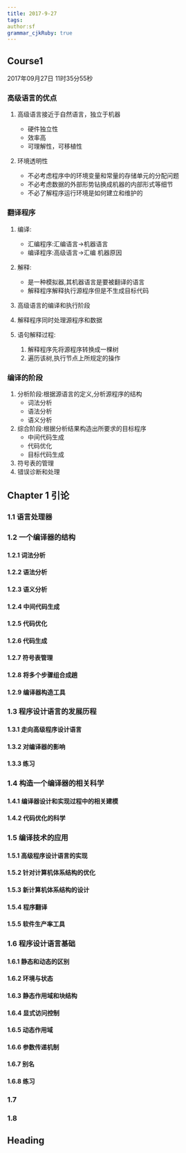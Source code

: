 ```yaml
---
title: 2017-9-27 
tags: 
author:sf
grammar_cjkRuby: true
---
```

## Course1
2017年09月27日 11时35分55秒
### 高级语言的优点
1. 高级语言接近于自然语言，独立于机器

	*  硬件独立性
	*  效率高
	*  可理解性，可移植性

2. 环境透明性

	* 不必考虑程序中的环境变量和常量的存储单元的分配问题
	* 不必考虑数据的外部形势钻换成机器的内部形式等细节
	* 不必了解程序运行环境是如何建立和维护的

### 翻译程序
 1. 编译:

	* 汇编程序:汇编语言->机器语言
	* 编译程序:高级语言->汇编 机器原因

 2. 解释:
	* 是一种模拟器,其机器语言是要被翻译的语言
	* 解释程序解释执行源程序但是不生成目标代码

 3. 高级语言的编译和执行阶段
 4. 解释程序同时处理源程序和数据
 5. 语句解释过程:
	 1. 解释程序先将源程序转换成一棵树
	 2. 遍历该树,执行节点上所规定的操作

### 编译的阶段
 1. 分析阶段:根据源语言的定义,分析源程序的结构
	* 词法分析
	* 语法分析
	* 语义分析 
 2. 综合阶段:根据分析结果构造出所要求的目标程序
	* 中间代码生成
	* 代码优化
	* 目标代码生成
 3. 符号表的管理
 4. 错误诊断和处理
## Chapter 1 引论
### 1.1 语言处理器
### 1.2 一个编译器的结构
#### 1.2.1 词法分析 
#### 1.2.2 语法分析
#### 1.2.3 语义分析
#### 1.2.4 中间代码生成
#### 1.2.5 代码优化
#### 1.2.6 代码生成
#### 1.2.7 符号表管理
#### 1.2.8 将多个步骤组合成趟
#### 1.2.9 编译器构造工具

### 1.3 程序设计语言的发展历程
#### 1.3.1 走向高级程序设计语言
#### 1.3.2 对编译器的影响
#### 1.3.3 练习

### 1.4 构造一个编译器的相关科学
#### 1.4.1 编译器设计和实现过程中的相关建模
#### 1.4.2 代码优化的科学
### 1.5 编译技术的应用
#### 1.5.1 高级程序设计语言的实现
#### 1.5.2 针对计算机体系结构的优化
#### 1.5.3 新计算机体系结构的设计
#### 1.5.4 程序翻译
#### 1.5.5 软件生产率工具

### 1.6 程序设计语言基础
#### 1.6.1 静态和动态的区别
#### 1.6.2 环境与状态
#### 1.6.3 静态作用域和块结构
#### 1.6.4 显式访问控制
#### 1.6.5 动态作用域
#### 1.6.6 参数传递机制
#### 1.6.7 别名
#### 1.6.8 练习

### 1.7
### 1.8

## Heading